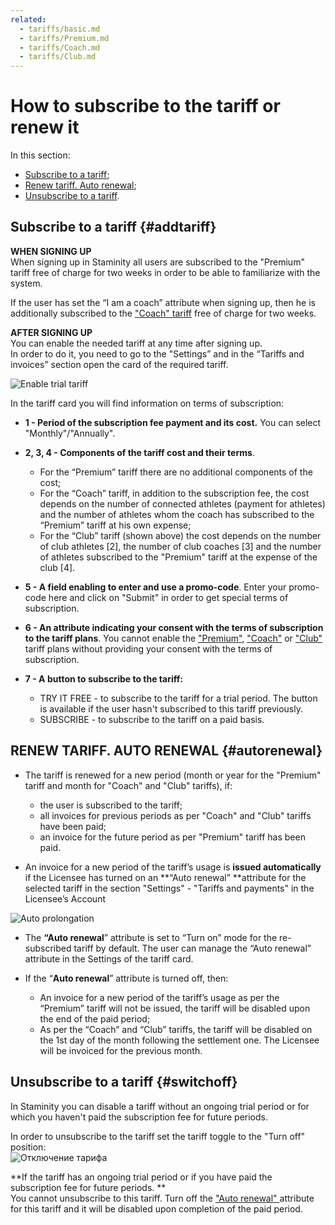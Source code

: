 ```yaml
---
related:
  - tariffs/basic.md
  - tariffs/Premium.md
  - tariffs/Coach.md
  - tariffs/Club.md
---
```


# How to subscribe to the tariff or renew it

In this section:

* [Subscribe to a tariff](#addtariff);
* [Renew tariff. Auto renewal](#autorenewal);
* [Unsubscribe to a tariff](#switchoff).

## Subscribe to a tariff {#addtariff}

**WHEN SIGNING UP**  
When signing up in Staminity all users are subscribed to the "Premium" tariff free of charge for two weeks in order to be able to familiarize with the system.

If the user has set the “I am a coach” attribute when signing up, then he is additionally subscribed to the ["Coach" tariff](/tariffs/Coach.md) free of charge for two weeks.

**AFTER SIGNING UP**  
You can enable the needed tariff at any time after signing up.  
In order to do it, you need to go to the "Settings” and in the “Tariffs and invoices” section open the card of the required tariff.

![Enable trial tariff](http://content.staminity.com/assets/images/_new/tariffs/add-trial-tariff.png)

In the tariff card you will find information on terms of subscription:

* **1 - Period of the subscription fee payment **and its cost**.** You can select "Monthly"/"Annually".

* **2, 3, 4 - Components of the tariff cost and their terms**.

  * For the “Premium” tariff there are no additional components of the cost;
  * For the “Coach” tariff, in addition to the subscription fee, the cost depends on the number of connected athletes \(payment for athletes\) and the number of athletes whom the coach has subscribed to the “Premium” tariff at his own expense;
  * For the “Club” tariff \(shown above\) the cost depends on the number of club athletes \[2\], the number of club coaches \[3\] and the number of athletes subscribed to the "Premium" tariff at the expense of the club \[4\].

* **5 - A field enabling to enter and use a promo-code**. Enter your promo-code here and click on "Submit" in order to get special terms of subscription.

* **6 - An attribute indicating your consent with the terms of subscription to the tariff plans**. You cannot enable the ["Premium"](/tariffs/Premium.md), ["Coach"](/tariffs/Coach.md) or ["Club"](/tariffs/Club.md) tariff plans without providing your consent with the terms of subscription.

* **7 - A button to subscribe to the tariff:**

  * TRY IT FREE - to subscribe to the tariff for a trial period. The button is available if the user hasn't subscribed to this tariff previously. 
  * SUBSCRIBE - to subscribe to the tariff on a paid basis.

## RENEW TARIFF. AUTO RENEWAL {#autorenewal}

* The tariff is renewed for a new period \(month or year for the "Premium" tariff and month for "Coach" and "Club" tariffs\), if:

  * the user is subscribed to the tariff;
  * all invoices for previous periods as per "Coach" and "Club" tariffs have been paid;
  * an invoice for the future period as per "Premium" tariff has been paid.

* An invoice for a new period of the tariff’s usage is **issued automatically** if the Licensee has turned on an **“Auto renewal” **attribute for the selected tariff in the section "Settings" - "Tariffs and payments" in the Licensee’s Account

![Auto prolongation](http://content.staminity.com/assets/images/_new/tariffs/tariff-auto-renewal.png)

* The **“Auto renewal**” attribute is set to “Turn on” mode for the re-subscribed tariff by default. The user can manage the “Auto renewal” attribute in the Settings of the tariff card.

* If the “**Auto renewal**” attribute is turned off, then:

  * An invoice for a new period of the tariff’s usage as per the “Premium” tariff will not be issued, the tariff will be disabled upon the end of the paid period;
  * As per the “Coach” and “Club” tariffs, the tariff will be disabled on the 1st day of the month following the settlement one. The Licensee will be invoiced for the previous month.

## Unsubscribe to a tariff {#switchoff}

In Staminity you can disable a tariff without an ongoing trial period or for which you haven't paid the subscription fee for future periods.

In order to unsubscribe to the tariff set the tariff toggle to the "Turn off" position:  
![Отключение тарифа](http://content.staminity.com/assets/images/_new/tariffs/tariff-disable.png)

**If the tariff has an ongoing trial period or if you have paid the subscription fee for future periods. **  
You cannot unsubscribe to this tariff. Turn off the ["Auto renewal" ](#autorenewal)attribute for this tariff and it will be disabled upon completion of the paid period. 

